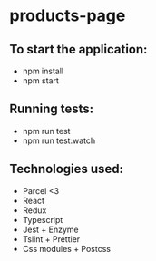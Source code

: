 # products-page

## To start the application:
* npm install
* npm start

## Running tests:
* npm run test
* npm run test:watch

## Technologies used:
* Parcel <3
* React
* Redux
* Typescript
* Jest + Enzyme
* Tslint + Prettier
* Css modules + Postcss
